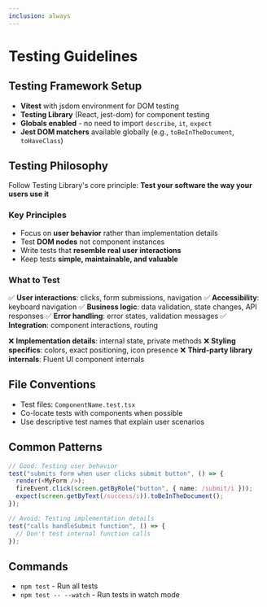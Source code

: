 ```yaml
---
inclusion: always
---
```


# Testing Guidelines

## Testing Framework Setup

- **Vitest** with jsdom environment for DOM testing
- **Testing Library** (React, jest-dom) for component testing
- **Globals enabled** - no need to import `describe`, `it`, `expect`
- **Jest DOM matchers** available globally (e.g., `toBeInTheDocument`, `toHaveClass`)

## Testing Philosophy

Follow Testing Library's core principle: **Test your software the way your users use it**

### Key Principles

- Focus on **user behavior** rather than implementation details
- Test **DOM nodes** not component instances
- Write tests that **resemble real user interactions**
- Keep tests **simple, maintainable, and valuable**

### What to Test

✅ **User interactions**: clicks, form submissions, navigation
✅ **Accessibility**: keyboard navigation
✅ **Business logic**: data validation, state changes, API responses
✅ **Error handling**: error states, validation messages
✅ **Integration**: component interactions, routing

❌ **Implementation details**: internal state, private methods
❌ **Styling specifics**: colors, exact positioning, icon presence
❌ **Third-party library internals**: Fluent UI component internals

## File Conventions

- Test files: `ComponentName.test.tsx`
- Co-locate tests with components when possible
- Use descriptive test names that explain user scenarios

## Common Patterns

```typescript
// Good: Testing user behavior
test("submits form when user clicks submit button", () => {
  render(<MyForm />);
  fireEvent.click(screen.getByRole("button", { name: /submit/i }));
  expect(screen.getByText(/success/i)).toBeInTheDocument();
});

// Avoid: Testing implementation details
test("calls handleSubmit function", () => {
  // Don't test internal function calls
});
```

## Commands

- `npm test` - Run all tests
- `npm test -- --watch` - Run tests in watch mode
